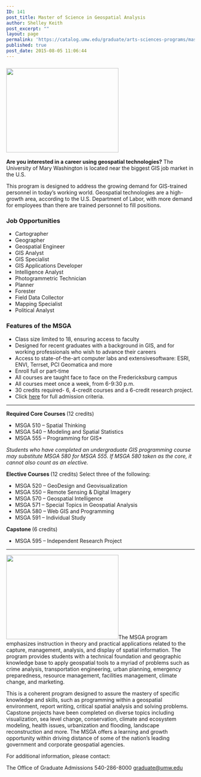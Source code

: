 ```yaml
---
ID: 141
post_title: Master of Science in Geospatial Analysis
author: Shelley Keith
post_excerpt: ""
layout: page
permalink: 'https://catalog.umw.edu/graduate/arts-sciences-programs/masters-science-geospatial-analysis/#admissiontext'
published: true
post_date: 2015-08-05 11:06:44
---
```

<h3><img class="alignright size-medium wp-image-48756" src="http://www.umw.edu/admissions/wp-content/uploads/sites/6/2020/02/MSGA-3-300x225.jpg" alt="" width="300" height="225" /></h3>
<strong>Are you interested in a career using geospatial technologies?</strong> The University of Mary Washington is located near the biggest GIS job market in the U.S.

This program is designed to address the growing demand for GIS-trained personnel in today’s working world. Geospatial technologies are a high-growth area, according to the U.S. Department of Labor, with more demand for employees than there are trained personnel to fill positions.
<h3><strong>Job Opportunities</strong></h3>
<ul>
 	<li>Cartographer</li>
 	<li>Geographer</li>
 	<li>Geospatial Engineer</li>
 	<li>GIS Analyst</li>
 	<li>GIS Specialist</li>
 	<li>GIS Applications Developer</li>
 	<li>Intelligence Analyst</li>
 	<li>Photogrammetric Technician</li>
 	<li>Planner</li>
 	<li>Forester</li>
 	<li>Field Data Collector</li>
 	<li>Mapping Specialist</li>
 	<li>Political Analyst</li>
</ul>
<h3><strong>Features of the MSGA</strong></h3>
<ul>
 	<li>Class size limited to 18, ensuring access to faculty</li>
 	<li>Designed for recent graduates with a background in GIS, and for working professionals who wish to advance their careers</li>
 	<li>Access to state-of-the-art computer labs and extensivesoftware: ESRI, ENVI, Terrset, PCI Geomatica and more</li>
 	<li>Enroll full or part-time</li>
 	<li>All courses are taught face to face on the Fredericksburg campus</li>
 	<li>All courses meet once a week, from 6-9:30 p.m.</li>
 	<li>30 credits required- 6, 4-credit courses and a 6-credit research project.</li>
 	<li>Click <a href="https://www.umw.edu/admissions/graduate/degrees/msga/msga-checklist/">here</a> for full admission criteria.</li>
</ul>

<hr />

<strong>Required Core Courses </strong>(12 credits)
<ul>
 	<li>MSGA 510 – Spatial Thinking</li>
 	<li>MSGA 540 – Modeling and Spatial Statistics</li>
 	<li>MSGA 555 – Programming for GIS*</li>
</ul>
<em>Students who have completed an undergraduate GIS programming course may substitute MSGA 580 for MSGA 555. If MSGA 580 taken as the core, it cannot also count as an elective.</em>

<strong>Elective Courses </strong>(12 credits)
Select three of the following:
<ul>
 	<li>MSGA 520 – GeoDesign and Geovisualization</li>
 	<li>MSGA 550 – Remote Sensing &amp; Digital Imagery</li>
 	<li>MSGA 570 – Geospatial Intelligence</li>
 	<li>MSGA 571 – Special Topics in Geospatial Analysis</li>
 	<li>MSGA 580 – Web GIS and Programming</li>
 	<li>MSGA 591 – Individual Study</li>
</ul>
<strong>Capstone </strong>(6 credits)
<ul>
 	<li>MSGA 595 – Independent Research Project</li>
</ul>

<hr />

<img class="alignleft size-medium wp-image-48757" src="http://www.umw.edu/admissions/wp-content/uploads/sites/6/2020/02/MSGA-1-300x225.jpg" alt="" width="300" height="225" />The MSGA program emphasizes instruction in theory and practical applications related to the capture, management, analysis, and display of spatial information. The program provides students with a technical foundation and geographic knowledge base to apply geospatial tools to a myriad of problems such as crime analysis, transportation engineering, urban planning, emergency preparedness, resource management, facilities management, climate change, and marketing.

This is a coherent program designed to assure the mastery of specific knowledge and skills, such as programming within a geospatial environment, report writing, critical spatial analysis and solving problems. Capstone projects have been completed on diverse topics including visualization, sea level change, conservation, climate and ecosystem modeling, health issues, urbanization and flooding, landscape reconstruction and more. The MSGA offers a learning and growth opportunity within driving distance of some of the nation’s leading government and corporate geospatial agencies.

For additional information, please contact:

The Office of Graduate Admissions
540-286-8000
<a href="mailto:graduate@umw.edu">graduate@umw.edu</a>

&nbsp;
